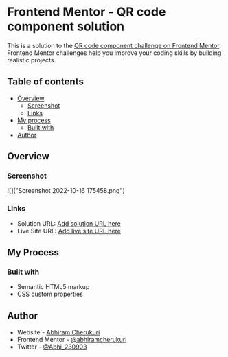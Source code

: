 # Frontend Mentor - QR code component solution

This is a solution to the [QR code component challenge on Frontend Mentor](https://www.frontendmentor.io/challenges/qr-code-component-iux_sIO_H). Frontend Mentor challenges help you improve your coding skills by building realistic projects. 

## Table of contents

- [Overview](#overview)
  - [Screenshot](#screenshot)
  - [Links](#links)
- [My process](#my-process)
  - [Built with](#built-with)
- [Author](#author)

## Overview

### Screenshot

![]("Screenshot 2022-10-16 175458.png")


### Links

- Solution URL: [Add solution URL here](https://github.com/abhiramcherukuri/First-Challenge.git)
- Live Site URL: [Add live site URL here](https://abhiramcherukuri.github.io/First-Challenge/)

## My Process

### Built with

- Semantic HTML5 markup
- CSS custom properties


## Author

- Website - [Abhiram Cherukuri](https://abhiramcherukuri.github.io/web-designer/)
- Frontend Mentor - [@abhiramcherukuri](https://www.frontendmentor.io/profile/abhiramcherukuri)
- Twitter - [@Abhi_230903](https://www.twitter.com/Abhi_230903)

